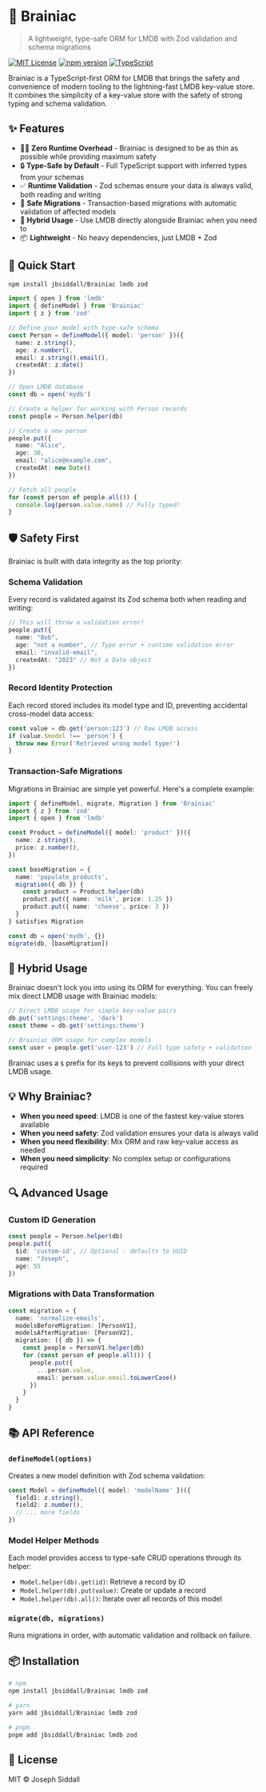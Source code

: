 # 🧠 Brainiac

> A lightweight, type-safe ORM for LMDB with Zod validation and schema migrations

[![MIT License](https://img.shields.io/badge/License-MIT-blue.svg)](https://opensource.org/licenses/MIT)
[![npm version](https://badge.fury.io/js/brainiac.svg)](https://badge.fury.io/js/brainiac)
[![TypeScript](https://badges.frapsoft.com/typescript/code/typescript.svg?v=101)](https://github.com/ellerbrock/typescript-badges/)

Brainiac is a TypeScript-first ORM for LMDB that brings the safety and convenience of modern tooling to the lightning-fast LMDB key-value store. It combines the simplicity of a key-value store with the safety of strong typing and schema validation.

## ✨ Features

- 🏃‍♂️ **Zero Runtime Overhead** - Brainiac is designed to be as thin as possible while providing maximum safety
- 🔒 **Type-Safe by Default** - Full TypeScript support with inferred types from your schemas
- ✅ **Runtime Validation** - Zod schemas ensure your data is always valid, both reading and writing
- 🔄 **Safe Migrations** - Transaction-based migrations with automatic validation of affected models
- 🤝 **Hybrid Usage** - Use LMDB directly alongside Brainiac when you need to
- 📦 **Lightweight** - No heavy dependencies, just LMDB + Zod

## 🚀 Quick Start

```bash
npm install jbsiddall/Brainiac lmdb zod
```

```typescript
import { open } from 'lmdb'
import { defineModel } from 'Brainiac'
import { z } from 'zod'

// Define your model with type-safe schema
const Person = defineModel({ model: 'person' })({
  name: z.string(),
  age: z.number(),
  email: z.string().email(),
  createdAt: z.date()
})

// Open LMDB database
const db = open('mydb')

// Create a helper for working with Person records
const people = Person.helper(db)

// Create a new person
people.put({
  name: "Alice",
  age: 30,
  email: "alice@example.com",
  createdAt: new Date()
})

// Fetch all people
for (const person of people.all()) {
  console.log(person.value.name) // Fully typed!
}
```

## 🛡️ Safety First

Brainiac is built with data integrity as the top priority:

### Schema Validation
Every record is validated against its Zod schema both when reading and writing:

```typescript
// This will throw a validation error!
people.put({
  name: "Bob",
  age: "not a number", // Type error + runtime validation error
  email: "invalid-email",
  createdAt: "2023" // Not a Date object
})
```

### Record Identity Protection
Each record stored includes its model type and ID, preventing accidental cross-model data access:

```typescript
const value = db.get('person:123') // Raw LMDB access
if (value.$model !== 'person') {
  throw new Error('Retrieved wrong model type!')
}
```

### Transaction-Safe Migrations

Migrations in Brainiac are simple yet powerful. Here's a complete example:

```typescript
import { defineModel, migrate, Migration } from 'Brainiac'
import { z } from 'zod'
import { open } from 'lmdb'

const Product = defineModel({ model: 'product' })({
  name: z.string(),
  price: z.number(),
})

const baseMigration = {
  name: 'populate_products',
  migration({ db }) {
    const product = Product.helper(db)
    product.put({ name: 'milk', price: 1.25 })
    product.put({ name: 'cheese', price: 3 })
  }
} satisfies Migration

const db = open('mydb', {})
migrate(db, [baseMigration])
```

## 🤝 Hybrid Usage

Brainiac doesn't lock you into using its ORM for everything. You can freely mix direct LMDB usage with Brainiac models:

```typescript
// Direct LMDB usage for simple key-value pairs
db.put('settings:theme', 'dark')
const theme = db.get('settings:theme')

// Brainiac ORM usage for complex models
const user = people.get('user-123') // Full type safety + validation
```

Brainiac uses a `$` prefix for its keys to prevent collisions with your direct LMDB usage.

## 💡 Why Brainiac?

- **When you need speed**: LMDB is one of the fastest key-value stores available
- **When you need safety**: Zod validation ensures your data is always valid
- **When you need flexibility**: Mix ORM and raw key-value access as needed
- **When you need simplicity**: No complex setup or configurations required

## 🔍 Advanced Usage

### Custom ID Generation

```typescript
const people = Person.helper(db)
people.put({
  $id: 'custom-id', // Optional - defaults to UUID
  name: "Joseph",
  age: 55
})
```

### Migrations with Data Transformation

```typescript
const migration = {
  name: 'normalize-emails',
  modelsBeforeMigration: [PersonV1],
  modelsAfterMigration: [PersonV2],
  migration: ({ db }) => {
    const people = PersonV1.helper(db)
    for (const person of people.all()) {
      people.put({
        ...person.value,
        email: person.value.email.toLowerCase()
      })
    }
  }
}
```

## 📚 API Reference

### `defineModel(options)`
Creates a new model definition with Zod schema validation:

```typescript
const Model = defineModel({ model: 'modelName' })({
  field1: z.string(),
  field2: z.number(),
  // ... more fields
})
```

### Model Helper Methods
Each model provides access to type-safe CRUD operations through its helper:

- `Model.helper(db).get(id)`: Retrieve a record by ID
- `Model.helper(db).put(value)`: Create or update a record
- `Model.helper(db).all()`: Iterate over all records of this model

### `migrate(db, migrations)`
Runs migrations in order, with automatic validation and rollback on failure.

## 📦 Installation

```bash
# npm
npm install jbsiddall/Brainiac lmdb zod

# yarn
yarn add jbsiddall/Brainiac lmdb zod

# pnpm
pnpm add jbsiddall/Brainiac lmdb zod
```

## 📄 License

MIT © Joseph Siddall